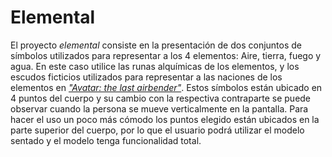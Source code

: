# Elemental
  El proyecto *elemental* consiste en la presentación de dos conjuntos de símbolos utilizados para representar a los 4 elementos: Aire, tierra, fuego y agua. En este caso utilice las runas alquímicas de los elementos, y los escudos ficticios utilizados para representar a las naciones de los elementos en [*"Avatar: the last airbender"*](https://es.wikipedia.org/wiki/Avatar:_la_leyenda_de_Aang). Estos símbolos están ubicado en 4 puntos del cuerpo y su cambio con la respectiva contraparte se puede observar cuando la persona se mueve verticalmente en la pantalla. Para hacer el uso un poco más cómodo los puntos elegido están ubicados en la parte superior del cuerpo, por lo que el usuario podrá utilizar el modelo sentado y el modelo tenga funcionalidad total.
